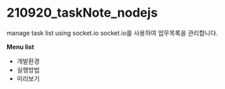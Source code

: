 # 210920_taskNote_nodejs
manage task list using socket.io
socket.io를 사용하여 업무목록을 관리합니다.

<b>Menu list</b>
<ul>
  <li>개발환경</li>
  <li>실행방법</li>
  <li>미리보기</li>
</ul>
